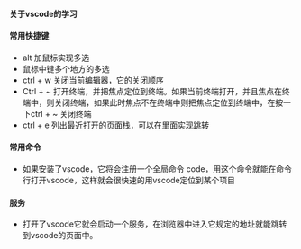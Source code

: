 #### 关于vscode的学习

#### 常用快捷键
- alt 加鼠标实现多选
- 鼠标中键多个地方的多选
- ctrl + w 关闭当前编辑器，它的关闭顺序
- Ctrl + ~ 打开终端，并把焦点定位到终端。如果当前终端打开，并且焦点在终端中，则关闭终端，如果此时焦点不在终端中则把焦点定位到终端中，在按一下ctrl + ~ 关闭终端
- ctrl + e 列出最近打开的页面栈，可以在里面实现跳转

#### 常用命令
- 如果安装了vscode，它将会注册一个全局命令 code，用这个命令就能在命令行打开vscode，这样就会很快速的用vscode定位到某个项目

#### 服务
- 打开了vscode它就会启动一个服务，在浏览器中进入它规定的地址就能跳转到vscode的页面中。